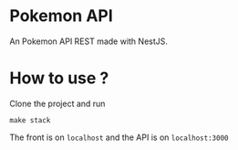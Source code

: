 # Pokemon API

An Pokemon API REST made with NestJS.

# How to use ?

Clone the project and run

```
make stack
```

The front is on `localhost` and the API is on `localhost:3000`
